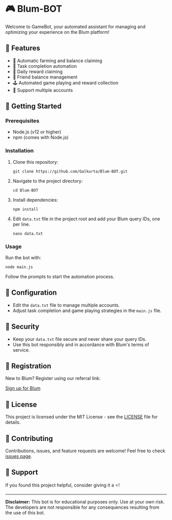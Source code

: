 # 🎮 Blum-BOT

Welcome to GameBot, your automated assistant for managing and optimizing your experience on the Blum platform!

## 🌟 Features

- 🔄 Automatic farming and balance claiming
- 🎯 Task completion automation
- 🎁 Daily reward claiming
- 👥 Friend balance management
- 🕹️ Automated game playing and reward collection
- 👤 Support multiple accounts

## 🚀 Getting Started

### Prerequisites

- Node.js (v12 or higher)
- npm (comes with Node.js)

### Installation

1. Clone this repository:

   ```
   git clone https://github.com/Galkurta/Blum-BOT.git
   ```

2. Navigate to the project directory:

   ```
   cd Blum-BOT
   ```

3. Install dependencies:

   ```
   npm install
   ```

4. Edit `data.txt` file in the project root and add your Blum query IDs, one per line.

   ```
   nano data.txt
   ```

### Usage

Run the bot with:

```
node main.js
```

Follow the prompts to start the automation process.

## 📝 Configuration

- Edit the `data.txt` file to manage multiple accounts.
- Adjust task completion and game playing strategies in the `main.js` file.

## 🔐 Security

- Keep your `data.txt` file secure and never share your query IDs.
- Use this bot responsibly and in accordance with Blum's terms of service.

## 🔗 Registration

New to Blum? Register using our referral link:

[Sign up for Blum](https://t.me/blum/app?startapp=ref_uCkFnNzIkj)

## 📜 License

This project is licensed under the MIT License - see the [LICENSE](LICENSE) file for details.

## 🤝 Contributing

Contributions, issues, and feature requests are welcome! Feel free to check [issues page](https://github.com/yourusername/gamebot-blum/issues).

## 💖 Support

If you found this project helpful, consider giving it a ⭐️!

---

**Disclaimer:** This bot is for educational purposes only. Use at your own risk. The developers are not responsible for any consequences resulting from the use of this bot.
